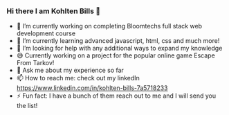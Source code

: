 ### Hi there I am Kohlten Bills 👋



- 🔭 I’m currently working on completing Bloomtechs full stack web development course
- 🌱 I’m currently learning advanced javascript, html, css and much more!
- 🤔 I’m looking for help with any additional ways to expand my knowledge
- 😅 Currently working on a project for the popular online game Escape From Tarkov!
- 💬 Ask me about my experience so far 
- 📫 How to reach me: check out my linkedIn https://www.linkedin.com/in/kohlten-bills-7a5718233
- ⚡ Fun fact: I have a bunch of them reach out to me and I will send you the list!
